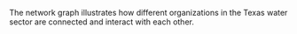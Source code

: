 The network graph illustrates how different organizations in the Texas water sector are connected and interact with each other. 